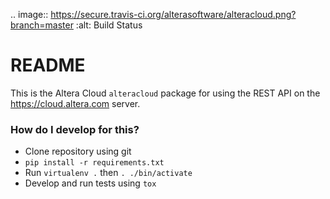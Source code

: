 
.. image:: https://secure.travis-ci.org/alterasoftware/alteracloud.png?branch=master
    :alt: Build Status

# README #

This is the Altera Cloud `alteracloud` package for using the REST API
on the https://cloud.altera.com server.


### How do I develop for this? ###

* Clone repository using git
* `pip install -r requirements.txt`
* Run `virtualenv .` then `. ./bin/activate`
* Develop and run tests using `tox`


